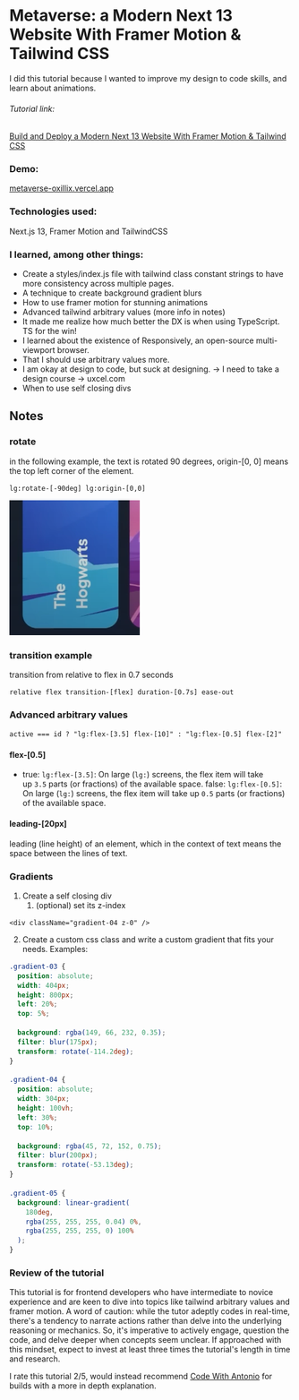 # Metaverse: a Modern Next 13 Website With Framer Motion & Tailwind CSS

I did this tutorial because I wanted to improve my design to code skills, and learn about animations.


###### Tutorial link:
[Build and Deploy a Modern Next 13 Website With Framer Motion & Tailwind CSS](https://www.youtube.com/watch?v=ugCN_gynFYw)


### Demo:
[metaverse-oxillix.vercel.app](https://metaverse-oxillix.vercel.app/ "https://metaverse-oxillix.vercel.app")


### Technologies used:
Next.js 13, Framer Motion and TailwindCSS


### I learned, among other things:
- Create a styles/index.js file with tailwind class constant strings to have more consistency across multiple pages.
- A technique to create background gradient blurs
- How to use framer motion for stunning animations
- Advanced tailwind arbitrary values (more info in notes)
- It made me realize how much better the DX is when using TypeScript. TS for the win!
- I learned about the existence of Responsively, an open-source multi-viewport browser.
- That I should use arbitrary values more.
- I am okay at design to code, but suck at designing. -> I need to take a design course -> uxcel.com
- When to use self closing divs

## Notes
### rotate
in the following example, the text is rotated 90 degrees, origin-[0, 0] means the top left corner of the element.
```tsx
lg:rotate-[-90deg] lg:origin-[0,0]
```
![](public/paste.png)

### transition example
transition from relative to flex  in 0.7 seconds
```tsx
relative flex transition-[flex] duration-[0.7s] ease-out
```


### Advanced arbitrary values
```html
active === id ? "lg:flex-[3.5] flex-[10]" : "lg:flex-[0.5] flex-[2]"
```
#### flex-[0.5]
- true:
	`lg:flex-[3.5]`: On large (`lg:`) screens, the flex item will take up `3.5` parts (or fractions) of the available space.
false:
	`lg:flex-[0.5]`: On large (`lg:`) screens, the flex item will take up `0.5` parts (or fractions) of the available space.
#### leading-[20px]
leading (line height) of an element, which in the context of text means the space between the lines of text.

### Gradients
1. Create a self closing div
	1.  (optional) set its z-index
```
<div className="gradient-04 z-0" />
```
2. Create a custom css class and write a custom gradient that fits your needs. Examples:
```css
.gradient-03 {
  position: absolute;
  width: 404px;
  height: 800px;
  left: 20%;
  top: 5%;

  background: rgba(149, 66, 232, 0.35);
  filter: blur(175px);
  transform: rotate(-114.2deg);
}

.gradient-04 {
  position: absolute;
  width: 304px;
  height: 100vh;
  left: 30%;
  top: 10%;

  background: rgba(45, 72, 152, 0.75);
  filter: blur(200px);
  transform: rotate(-53.13deg);
}

.gradient-05 {
  background: linear-gradient(
    180deg,
    rgba(255, 255, 255, 0.04) 0%,
    rgba(255, 255, 255, 0) 100%
  );
}
```

### Review of the tutorial
This tutorial is for frontend developers who have intermediate to novice experience and are keen to dive into topics like tailwind arbitrary values and framer motion. A word of caution: while the tutor adeptly codes in real-time, there's a tendency to narrate actions rather than delve into the underlying reasoning or mechanics. So, it's imperative to actively engage, question the code, and delve deeper when concepts seem unclear. If approached with this mindset, expect to invest at least three times the tutorial's length in time and research.

I rate this tutorial 2/5, would instead recommend [Code With Antonio](https://www.youtube.com/@codewithantonio) for builds with a more in depth explanation.